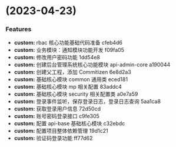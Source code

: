 #  (2023-04-23)


### Features

* **custom:** rbac 核心功能基础代码准备 cfeb4d6
* **custom:** 业务模块：通知模块功能开发 f09fa05
* **custom:** 修改用户密码功能 1dd54e8
* **custom:** 创建后台管理系统核心功能模块 api-admin-core a190044
* **custom:** 创建父工程，添加 Commitizen 6e8d2a3
* **custom:** 基础核心模块 common 通用类 eced181
* **custom:** 基础核心模块 mp 相关配置 83addc4
* **custom:** 基础核心模块 security 相关配置类 a0e7a59
* **custom:** 登录事件监听，保存登录日志，登录日志查询 5aa1ca8
* **custom:** 获取登录用户信息 72d50cd
* **custom:** 账号密码登录接口 c9fe305
* **custom:** 配置 api-base 基础核心模块 c32ebdc
* **custom:** 配置项目整体依赖管理 19d1c21
* **custom:** 验证码登录功能 ff77d62




